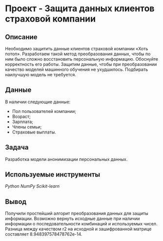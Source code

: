 # Проект - Защита данных клиентов страховой компании

## Описание

Необходимо защитить данные клиентов страховой компании «Хоть потоп». Разработаем такой метод преобразования данных, чтобы по ним было сложно восстановить персональную информацию. Обоснуйте корректность его работы. Защитим данные, чтобы при преобразовании качество моделей машинного обучения не ухудшилось. Подбирать наилучшую модель не требуется.


## Данные

В наличии следующие данные:
- Пол пользователей компании;	
- Возраст;	
- Зарплата;	
- Члены семьи;	
- Страховые выплаты.


## Задача

Разработка модели анонимизации персональных данных.

## Используемые инструменты
*Python NumPy Scikit-learn*

## Вывод
Получили простейший алгорит преобразования данных для защиты информации. Возможно вернуть исходные данные при наличии информации о последовательности комбинаций и используемых чисел. Разница между качеством r2 на исходной и зашифрованной матрице составляет 8.948397578478762e-14.
